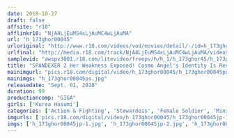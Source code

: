 ```yaml
---
date: 2018-10-27
draft: false
affsite: "r18"
afflinkr18: "NjA4LjEuMS4xLjAuMC4wLjAuMA"
url: "h_173ghor00045"
urloriginal: "http://www.r18.com/videos/vod/movies/detail/-/id=h_173ghor00045"
urlfinal: "http://media.r18.com/track/NjA4LjEuMS4xLjAuMC4wLjAuMA/videos/vod/movies/detail/-/id=h_173ghor00045"
samplevid: "awspv3001.r18.com/litevideo/freepv/h/h_1/h_173ghor45/h_173ghor45_dmb_w.mp4"
title: "SPANDEXER 2 Her Weakness Exposed! Cosmo Angel's Identity Is Revealed. Remake Edition Kurea Hasumi"
mainimgurl: "pics.r18.com/digital/video/h_173ghor00045/h_173ghor00045ps.jpg"
mainimgs: "h_173ghor00045ps.jpg"
releasedate: "Sept. 01, 2018"
duration: 99
productioncomp: "GIGA"
girls: ['Kurea Hasumi']
categories: ['Action & Fighting', 'Stewardess', 'Female Soldier', 'Miniskirt', 'Featured Actress', 'Special Effects']
imgurls: ['pics.r18.com/digital/video/h_173ghor00045/h_173ghor00045jp-1.jpg', 'pics.r18.com/digital/video/h_173ghor00045/h_173ghor00045jp-2.jpg', 'pics.r18.com/digital/video/h_173ghor00045/h_173ghor00045jp-3.jpg', 'pics.r18.com/digital/video/h_173ghor00045/h_173ghor00045jp-4.jpg', 'pics.r18.com/digital/video/h_173ghor00045/h_173ghor00045jp-5.jpg', 'pics.r18.com/digital/video/h_173ghor00045/h_173ghor00045jp-6.jpg', 'pics.r18.com/digital/video/h_173ghor00045/h_173ghor00045jp-7.jpg', 'pics.r18.com/digital/video/h_173ghor00045/h_173ghor00045jp-8.jpg', 'pics.r18.com/digital/video/h_173ghor00045/h_173ghor00045jp-9.jpg', 'pics.r18.com/digital/video/h_173ghor00045/h_173ghor00045jp-10.jpg', 'pics.r18.com/digital/video/h_173ghor00045/h_173ghor00045jp-11.jpg', 'pics.r18.com/digital/video/h_173ghor00045/h_173ghor00045jp-12.jpg', 'pics.r18.com/digital/video/h_173ghor00045/h_173ghor00045jp-13.jpg', 'pics.r18.com/digital/video/h_173ghor00045/h_173ghor00045jp-14.jpg', 'pics.r18.com/digital/video/h_173ghor00045/h_173ghor00045jp-15.jpg', 'pics.r18.com/digital/video/h_173ghor00045/h_173ghor00045jp-16.jpg', 'pics.r18.com/digital/video/h_173ghor00045/h_173ghor00045jp-17.jpg', 'pics.r18.com/digital/video/h_173ghor00045/h_173ghor00045jp-18.jpg', 'pics.r18.com/digital/video/h_173ghor00045/h_173ghor00045jp-19.jpg', 'pics.r18.com/digital/video/h_173ghor00045/h_173ghor00045jp-20.jpg']
imgs: ['h_173ghor00045jp-1.jpg', 'h_173ghor00045jp-2.jpg', 'h_173ghor00045jp-3.jpg', 'h_173ghor00045jp-4.jpg', 'h_173ghor00045jp-5.jpg', 'h_173ghor00045jp-6.jpg', 'h_173ghor00045jp-7.jpg', 'h_173ghor00045jp-8.jpg', 'h_173ghor00045jp-9.jpg', 'h_173ghor00045jp-10.jpg', 'h_173ghor00045jp-11.jpg', 'h_173ghor00045jp-12.jpg', 'h_173ghor00045jp-13.jpg', 'h_173ghor00045jp-14.jpg', 'h_173ghor00045jp-15.jpg', 'h_173ghor00045jp-16.jpg', 'h_173ghor00045jp-17.jpg', 'h_173ghor00045jp-18.jpg', 'h_173ghor00045jp-19.jpg', 'h_173ghor00045jp-20.jpg']
---
```

